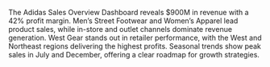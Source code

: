 The Adidas Sales Overview Dashboard reveals $900M in revenue with a 42% profit margin. Men’s Street Footwear and Women’s Apparel lead product sales, while in-store and outlet channels dominate revenue generation. West Gear stands out in retailer performance, with the West and Northeast regions delivering the highest profits. Seasonal trends show peak sales in July and December, offering a clear roadmap for growth strategies.
